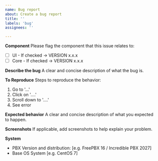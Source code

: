 ```yaml
---
name: Bug report
about: Create a bug report
title: ''
labels: 'bug'
assignees: ''

---
```


**Component**
Please flag the component that this issue relates to:

- [ ] UI - If checked -> VERSION x.x.x
- [ ] Core - If checked -> VERSION x.x.x

**Describe the bug**
A clear and concise description of what the bug is.

**To Reproduce**
Steps to reproduce the behavior:
1. Go to '...'
2. Click on '....'
3. Scroll down to '....'
4. See error

**Expected behavior**
A clear and concise description of what you expected to happen.

**Screenshots**
If applicable, add screenshots to help explain your problem.

**System**
 - PBX Version and distribution: [e.g. FreePBX 16 / Incredible PBX 2027]
 - Base OS System [e.g. CentOS 7]
